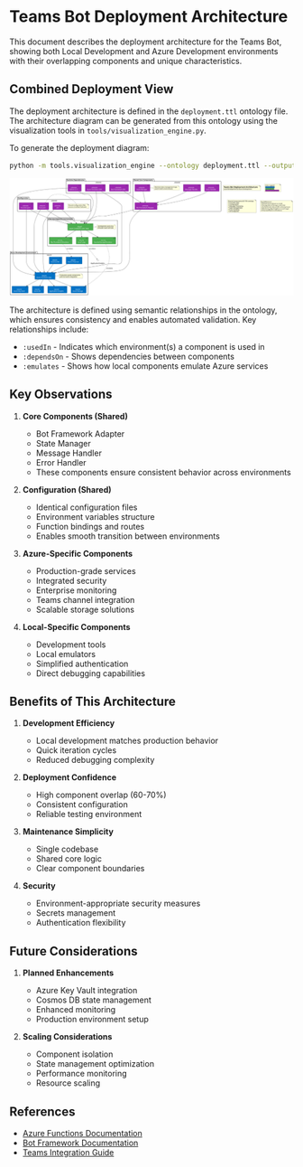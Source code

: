 # Teams Bot Deployment Architecture

This document describes the deployment architecture for the Teams Bot, showing both Local Development and Azure Development environments with their overlapping components and unique characteristics.

## Combined Deployment View

The deployment architecture is defined in the `deployment.ttl` ontology file. The architecture diagram can be generated from this ontology using the visualization tools in `tools/visualization_engine.py`.

To generate the deployment diagram:

```bash
python -m tools.visualization_engine --ontology deployment.ttl --output docs/images/deployment_architecture.svg
```

![Deployment Architecture](./images/deployment_architecture.svg)

The architecture is defined using semantic relationships in the ontology, which ensures consistency and enables automated validation. Key relationships include:

- `:usedIn` - Indicates which environment(s) a component is used in
- `:dependsOn` - Shows dependencies between components
- `:emulates` - Shows how local components emulate Azure services

## Key Observations

1. **Core Components (Shared)**
   - Bot Framework Adapter
   - State Manager
   - Message Handler
   - Error Handler
   - These components ensure consistent behavior across environments

2. **Configuration (Shared)**
   - Identical configuration files
   - Environment variables structure
   - Function bindings and routes
   - Enables smooth transition between environments

3. **Azure-Specific Components**
   - Production-grade services
   - Integrated security
   - Enterprise monitoring
   - Teams channel integration
   - Scalable storage solutions

4. **Local-Specific Components**
   - Development tools
   - Local emulators
   - Simplified authentication
   - Direct debugging capabilities

## Benefits of This Architecture

1. **Development Efficiency**
   - Local development matches production behavior
   - Quick iteration cycles
   - Reduced debugging complexity

2. **Deployment Confidence**
   - High component overlap (60-70%)
   - Consistent configuration
   - Reliable testing environment

3. **Maintenance Simplicity**
   - Single codebase
   - Shared core logic
   - Clear component boundaries

4. **Security**
   - Environment-appropriate security measures
   - Secrets management
   - Authentication flexibility

## Future Considerations

1. **Planned Enhancements**
   - Azure Key Vault integration
   - Cosmos DB state management
   - Enhanced monitoring
   - Production environment setup

2. **Scaling Considerations**
   - Component isolation
   - State management optimization
   - Performance monitoring
   - Resource scaling

## References

- [Azure Functions Documentation](https://docs.microsoft.com/en-us/azure/azure-functions/)
- [Bot Framework Documentation](https://docs.microsoft.com/en-us/azure/bot-service/)
- [Teams Integration Guide](https://docs.microsoft.com/en-us/microsoftteams/platform/bots/how-to/create-a-bot-for-teams)
